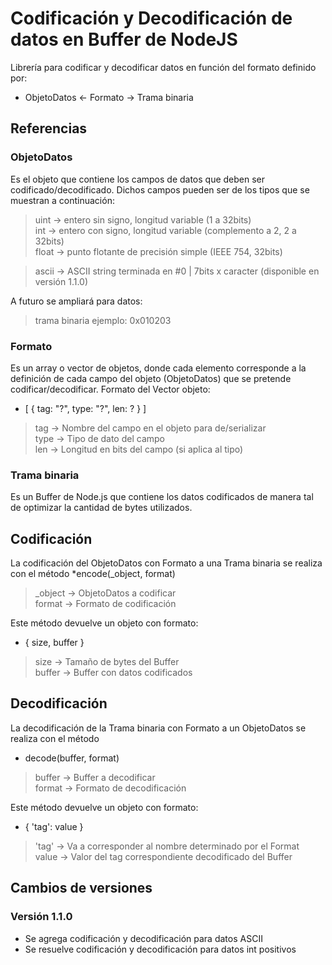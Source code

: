 # Codificación y Decodificación de datos en Buffer de NodeJS
Librería para codificar y decodificar datos en función del formato definido por:
* ObjetoDatos <- Formato -> Trama binaria

## Referencias
### ObjetoDatos
Es el objeto que contiene los campos de datos que deben ser codificado/decodificado. Dichos campos pueden ser de los tipos que se muestran a continuación:
> uint -> entero sin signo, longitud variable (1 a 32bits) <br>
> int -> entero con signo, longitud variable (complemento a 2, 2 a 32bits)<br>
> float -> punto flotante de precisión simple (IEEE 754, 32bits)<br>

> ascii -> ASCII string terminada en #0 | 7bits x caracter (disponible en versión 1.1.0)<br>

A futuro se ampliará para datos:
> trama binaria ejemplo: 0x010203

### Formato
Es un array o vector de objetos, donde cada elemento corresponde a la definición de cada campo del objeto (ObjetoDatos) que se pretende codificar/decodificar.
Formato del Vector objeto:
* [ { tag: "?", type: "?", len: ? } ]

> tag -> Nombre del campo en el objeto para de/serializar <br>
> type -> Tipo de dato del campo <br>
> len -> Longitud en bits del campo (si aplica al tipo) <br>

### Trama binaria
Es un Buffer de Node.js que contiene los datos codificados de manera tal de optimizar la cantidad de bytes utilizados.

## Codificación
La codificación del ObjetoDatos con Formato a una Trama binaria se realiza con el método
*encode(_object, format)
> _object -> ObjetoDatos a codificar <br>
> format -> Formato de codificación <br>

Este método devuelve un objeto con formato:
* { size, buffer }
> size -> Tamaño de bytes del Buffer<br>
> buffer -> Buffer con datos codificados<br>

## Decodificación
La decodificación de la Trama binaria con Formato a un ObjetoDatos se realiza con el método
* decode(buffer, format)
> buffer -> Buffer a decodificar <br>
> format -> Formato de decodificación <br>

Este método devuelve un objeto con formato:
* { 'tag': value }
> 'tag' -> Va a corresponder al nombre determinado por el Format <br>
> value -> Valor del tag correspondiente decodificado del Buffer <br>

## Cambios de versiones
### Versión 1.1.0
* Se agrega codificación y decodificación para datos ASCII
* Se resuelve codificación y decodificación para datos int positivos